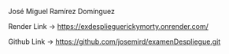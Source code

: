 José Miguel Ramírez Domínguez

Render Link ->
https://exdesplieguerickymorty.onrender.com/

Github Link ->
https://github.com/josemird/examenDespliegue.git

